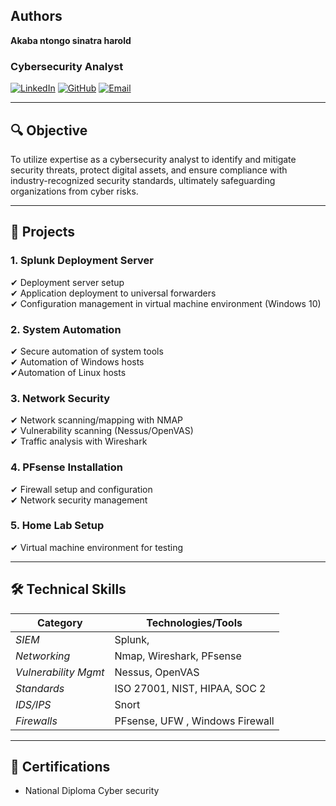 
## Authors
**Akaba ntongo sinatra harold**
  
### Cybersecurity  Analyst  

[![LinkedIn](https://img.shields.io/badge/LinkedIn-0077B5?style=flat&logo=linkedin)](https://linkedin.com/in/yourprofile)
[![GitHub](https://img.shields.io/badge/GitHub-181717?style=flat&logo=github)](https://github.com/yourusername)
[![Email](https://img.shields.io/badge/Email-D14836?style=flat&logo=gmail)](mailto:your.email@example.com)

---

## 🔍 Objective  
To utilize expertise as a cybersecurity analyst to identify and mitigate security threats, protect digital assets, and ensure compliance with industry-recognized security standards, ultimately safeguarding organizations from cyber risks.

---

## 🚀 Projects  

### 1. Splunk Deployment Server  
✔ Deployment server setup  
✔ Application deployment to universal forwarders  
✔ Configuration management in virtual machine environment (Windows 10)  

### 2. System Automation  
✔ Secure automation of system tools  
✔ Automation of Windows hosts  
✔Automation of Linux hosts

### 3. Network Security  
✔ Network scanning/mapping with NMAP  
✔ Vulnerability scanning (Nessus/OpenVAS)  
✔ Traffic analysis with Wireshark  

### 4. PFsense Installation  
✔ Firewall setup and configuration  
✔ Network security management  

### 5. Home Lab Setup  
✔ Virtual machine environment for testing  

---

## 🛠 Technical Skills  
| Category       | Technologies/Tools |  
|----------------|--------------------|  
| *SIEM*       | Splunk,  |  
| *Networking* | Nmap, Wireshark, PFsense |  
| *Vulnerability Mgmt* | Nessus, OpenVAS |  
| *Standards*  | ISO 27001, NIST, HIPAA, SOC 2 |  
| *IDS/IPS*    | Snort |
| *Firewalls*  | PFsense, UFW , Windows Firewall |


---

## 📜 Certifications  
- National Diploma Cyber security

 

